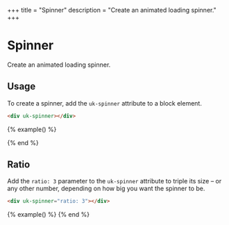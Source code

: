 +++
title = "Spinner"
description = "Create an animated loading spinner."
+++

# Spinner

<p class="uk-text-lead">Create an animated loading spinner.</p>

## Usage

To create a spinner, add the `uk-spinner` attribute to a block element.

```html
<div uk-spinner></div>
```

{% example() %}
<div uk-spinner></div>
{% end %}

## Ratio

Add the `ratio: 3` parameter to the `uk-spinner` attribute to triple its size – or any other number, depending on how big you want the spinner to be.

```html
<div uk-spinner="ratio: 3"></div>
```

{% example() %}
<span class="uk-margin-small-right" uk-spinner="ratio: 3"></span>
<span uk-spinner="ratio: 4.5"></span>
{% end %}

